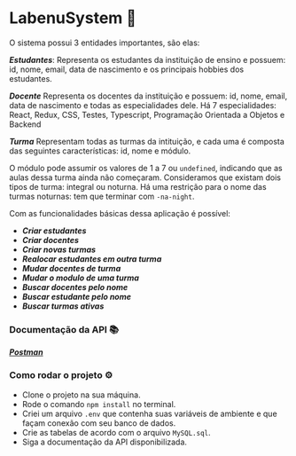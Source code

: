 # LabenuSystem :school:
O sistema possui 3 entidades importantes, são elas:

***Estudantes***: 
Representa os estudantes da instituição de ensino e possuem: id, nome, email, data de nascimento e os principais hobbies dos estudantes.

***Docente***
Representa os docentes da instituição e possuem: id, nome, email, data de nascimento e todas as especialidades dele. Há 7 especialidades: React, Redux, CSS, Testes, Typescript, Programação Orientada a Objetos e Backend

***Turma***
Representam todas as turmas da intituição, e cada uma é composta das seguintes características: id, nome e módulo.

O módulo pode assumir os valores de 1 a 7 ou `undefined`, indicando que as aulas dessa turma ainda não começaram. Consideramos que existam dois tipos de turma: integral ou noturna. Há uma restrição para o nome das turmas noturnas: tem que terminar com `-na-night`.

Com as funcionalidades básicas dessa aplicação é possível:
* ***Criar estudantes***
* ***Criar docentes***
* ***Criar novas turmas***
* ***Realocar estudantes em outra turma***
* ***Mudar docentes de turma***
* ***Mudar o modulo de uma turma***
* ***Buscar docentes pelo nome***
* ***Buscar estudante pelo nome***
* ***Buscar turmas ativas***

### Documentação da API :books: 
***[Postman](https://documenter.getpostman.com/view/21462646/2s7YYscjRh)***

### Como rodar o projeto :gear:
 *  Clone o projeto na sua máquina.
 *  Rode o comando `npm install` no terminal.
 *  Criei um arquivo `.env` que contenha suas variáveis de ambiente e que façam conexão com seu banco de dados.
 *  Crie as tabelas de acordo com o arquivo `MySQL.sql`.
 *  Siga a documentação da API disponibilizada.



